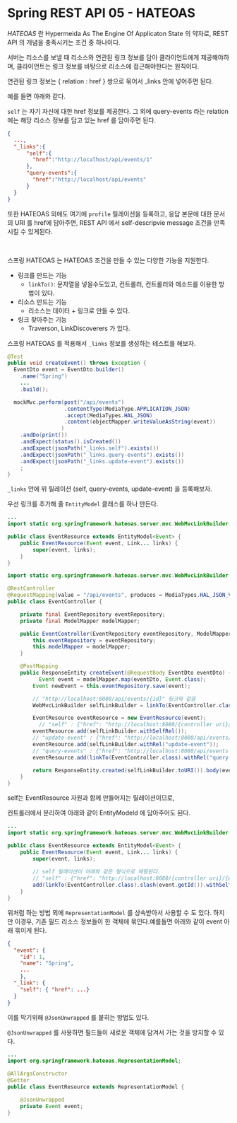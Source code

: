 # Spring REST API 05 - HATEOAS





_HATEOAS_ 란 Hypermeida As The Engine Of Applicaton State 의 약자로, REST API 의 개념을 충족시키는 조건 중 하나이다.

서버는 리소스를 보낼 때 리소스와 연관된 링크 정보를 담아 클라이언트에게 제공해야하며, 클라이언트는 링크 정보를 바탕으로 리소스에 접근해야한다는 원칙이다. 

연관된 링크 정보는 { relation : href } 쌍으로 묶어서 _links 안에 넣어주면 된다.

예를 들면 아래와 같다.

`self` 는 자기 자신에 대한 href 정보를 제공한다. 그 외에 query-events 라는 relation 에는 해당 리소스 정보를 담고 있는 href 를 담아주면 된다.

```json
{
  ...,
  "_links":{
      "self":{
        "href":"http://localhost/api/events/1"
      },
      "query-events":{
        "href":"http://localhost/api/events"
      }
  }
}
```

또한 HATEOAS 외에도 여기에 `profile` 릴레이션을 등록하고, 응답 본문에 대한 문서의 URI 를 href에 담아주면, REST API 에서 self-descripvie message 조건을 만족시킬 수 있게된다.



<br />

스프링 HATEOAS 는 HATEOAS 조건을 만들 수 있는 다양한 기능을 지원한다.

* 링크를 만드는 기능
  *  `linkTo()`: 문자열을 넣을수도있고, 컨트롤러, 컨트롤러와 메소드를 이용한 방법이 있다.
* 리소스 만드는 기능
  * 리소스는 데이터 + 링크로 만들 수 있다.
* 링크 찾아주는 기능
  * Traverson, LinkDiscoverers 가 있다.



스프링 HATEOAS 를 적용해서 `_links` 정보를 생성하는 테스트를 해보자.

```java
@Test
public void createEvent() throws Exception {
  EventDto event = EventDto.builder()
    .name("Spring")
    ...
    .build();

  mockMvc.perform(post("/api/events")
                  .contentType(MediaType.APPLICATION_JSON)
                  .accept(MediaTypes.HAL_JSON)
                  .content(objectMapper.writeValueAsString(event))
                 )
    .andDo(print())
    .andExpect(status().isCreated())
    .andExpect(jsonPath("_links.self").exists())
    .andExpect(jsonPath("_links.query-events").exists())
    .andExpect(jsonPath("_links.update-event").exists())
    ;
}
```



`_links` 안에 위 릴레이션 (self, query-events, update-event) 을 등록해보자.

우선 링크를 추가해 줄 `EntityModel` 클래스를 하나 만든다.

```java
...
import static org.springframework.hateoas.server.mvc.WebMvcLinkBuilder.linkTo;

public class EventResource extends EntityModel<Event> {
    public EventResource(Event event, Link... links) {
        super(event, links);
    }
}
```



```java
import static org.springframework.hateoas.server.mvc.WebMvcLinkBuilder.linkTo;

@RestController
@RequestMapping(value = "/api/events", produces = MediaTypes.HAL_JSON_VALUE)
public class EventController {

    private final EventRepository eventRepository;
    private final ModelMapper modelMapper;

    public EventController(EventRepository eventRepository, ModelMapper modelMapper) {
        this.eventRepository = eventRepository;
        this.modelMapper = modelMapper;
    }

    @PostMapping
    public ResponseEntity createEvent(@RequestBody EventDto eventDto) {
	      Event event = modelMapper.map(eventDto, Event.class);
        Event newEvent = this.eventRepository.save(event);

      	// "http://localhost:8080/api/events/{id}" 링크와 같음
        WebMvcLinkBuilder selfLinkBuilder = linkTo(EventController.class).slash(newEvent.getId());

        EventResource eventResource = new EventResource(event);
	      // "self" : {"href": "http://localhost:8080/{controller uri}/{event id}" }}
        eventResource.add(selfLinkBuilder.withSelfRel());
      	// "update-event" : {"href": "http://localhost:8080/api/events/{id}" }}
        eventResource.add(selfLinkBuilder.withRel("update-event"));
      	// "query-events" : {"href": "http://localhost:8080/api/events }}
        eventResource.add(linkTo(EventController.class).withRel("query-events"));

        return ResponseEntity.created(selfLinkBuilder.toURI()).body(eventResource);
    }
}
```



self는 EventResource 자원과 함께 만들어지는 릴레이션이므로,

컨트롤러에서 분리하여 아래와 같이 EntityModeld 에 담아주어도 된다.

```java
...
import static org.springframework.hateoas.server.mvc.WebMvcLinkBuilder.linkTo;

public class EventResource extends EntityModel<Event> {
    public EventResource(Event event, Link... links) {
        super(event, links);
      
        // self 릴레이션이 아래와 같은 형식으로 매핑된다.
      	// "self" : {"href": "http://localhost:8080/{controller uri}/{event id}" }}
        add(linkTo(EventController.class).slash(event.getId()).withSelfRel());
    }
}
```



위처럼 하는 방법 외에 `RepresentationModel` 를 상속받아서 사용할 수 도 있다. 하지만 이경우, 기존 필드 리소스 정보들이 한 객체에 묶인다.예를들면 아래와 같이 event 아래 묶이게 된다.

```json
{
  "event": {
    "id": 1,
    "name": "Spring",
    ...  	
 	},
  "_link": {
    "self": { "href": ...}
  }
}
```

이를 막기위해 `@JsonUnwrapped` 를 붙히는 방법도 있다.

`@JsonUnwrapped` 를 사용하면 필드들이 새로운 객체에 담겨서 가는 것을 방지할 수 있다.

```java
...
import org.springframework.hateoas.RepresentationModel;

@AllArgsConstructor
@Getter
public class EventResource extends RepresentationModel {

    @JsonUnwrapped
    private Event event;
}
```








